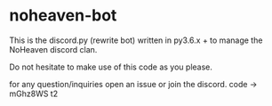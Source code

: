 # noheaven-bot

This is the discord.py (rewrite bot) written in py3.6.x + to manage the NoHeaven discord clan.

Do not hesitate to make use of this code as you please.

for any question/inquiries open an issue or join the discord. code -> mGhz8WS
t2
